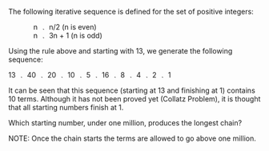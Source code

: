   <p>The following iterative sequence is defined for the set of positive integers:</p>  <p style="margin-left:50px;">n <img src='images/symbol_maps.gif' width='15' height='7' alt='&rarr;' border='0' style='vertical-align:middle;' /> n/2 (n is even)<br />  n <img src='images/symbol_maps.gif' width='15' height='7' alt='&rarr;' border='0' style='vertical-align:middle;' /> 3n + 1 (n is odd)</p>  <p>Using the rule above and starting with 13, we generate the following sequence:</p>  13 <img src='images/symbol_maps.gif' width='15' height='7' alt='&rarr;' border='0' style='vertical-align:middle;' /> 40 <img src='images/symbol_maps.gif' width='15' height='7' alt='&rarr;' border='0' style='vertical-align:middle;' /> 20 <img src='images/symbol_maps.gif' width='15' height='7' alt='&rarr;' border='0' style='vertical-align:middle;' /> 10 <img src='images/symbol_maps.gif' width='15' height='7' alt='&rarr;' border='0' style='vertical-align:middle;' /> 5 <img src='images/symbol_maps.gif' width='15' height='7' alt='&rarr;' border='0' style='vertical-align:middle;' /> 16 <img src='images/symbol_maps.gif' width='15' height='7' alt='&rarr;' border='0' style='vertical-align:middle;' /> 8 <img src='images/symbol_maps.gif' width='15' height='7' alt='&rarr;' border='0' style='vertical-align:middle;' /> 4 <img src='images/symbol_maps.gif' width='15' height='7' alt='&rarr;' border='0' style='vertical-align:middle;' /> 2 <img src='images/symbol_maps.gif' width='15' height='7' alt='&rarr;' border='0' style='vertical-align:middle;' /> 1  <p>It can be seen that this sequence (starting at 13 and finishing at 1) contains 10 terms. Although it has not been proved yet (Collatz Problem), it is thought that all starting numbers finish at 1.</p>  <p>Which starting number, under one million, produces the longest chain?</p>  <p class="info">NOTE: Once the chain starts the terms are allowed to go above one million.</p>    